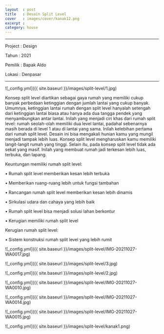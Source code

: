 ```yaml
---
layout  : post
title   : Desain Split Level
cover   : images/cover/kanak12.png
excerpt : 
category: house
---
```


---

Project 	: Design

Tahun		  : 2021

Pemilik	  : Bapak Aldo

Lokasi		: Denpasar

---
![_config.yml]({{ site.baseurl }}/images/split-level/1.jpg)


Konsep split level diartikan sebagai gaya rumah yang memiliki cukup banyak perbedaan ketinggian dengan jumlah lantai yang cukup banyak. Umumnya, ketinggian lantai rumah dengan split level hanyalah setengah dari ketinggian lantai biasa atau hanya ada dua tangga pendek yang menyambungkan antar lantai. Inilah yang menjadi ciri khas dari rumah split level: rumah seolah-olah memiliki dua level lantai, padahal sebenarnya masih berada di level 1 atau di lantai yang sama.
Inilah kelebihan pertama dari rumah split level. Desain ini bisa mengakali hunian kamu yang mungil menjadi tampak lebih luas. Konsep split level mengharuskan kamu memiliki langit-langit rumah yang tinggi. Selain itu, pada konsep split level tidak ada sekat yang masif. Inilah yang membuat rumah jadi terkesan lebih luas, terbuka, dan lapang.

Keuntungan memiliki rumah split level: 

•	Rumah split level memberikan kesan lebih terbuka

•	Memberikan ruang-ruang lebih untuk fungsi tambahan

•	Rancangan rumah split level memberikan kesan lebih dinamis

•	Sirkulasi udara dan cahaya yang lebih baik

•	Rumah split level bisa menjadi solusi lahan berkontur

•	Kerugian memiliki rumah split level



Kerugian rumah split level:

• Sistem konstruksi rumah split level yang lebih rumit

![_config.yml]({{ site.baseurl }}/images/split-level/IMG-20211027-WA0017.jpg)

![_config.yml]({{ site.baseurl }}/images/split-level/3.jpg)

![_config.yml]({{ site.baseurl }}/images/split-level/2.jpg)

![_config.yml]({{ site.baseurl }}/images/split-level/IMG-20211027-WA0010.jpg)

![_config.yml]({{ site.baseurl }}/images/split-level/IMG-20211027-WA0014.jpg)

![_config.yml]({{ site.baseurl }}/images/split-level/IMG-20211027-WA0015.jpg)

![_config.yml]({{ site.baseurl }}/images/split-level/kanak1.png)

